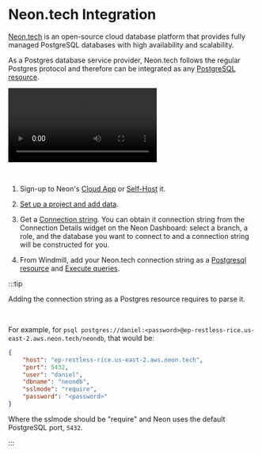 # Neon.tech Integration

[Neon.tech](https://neon.tech/) is an open-source cloud database platform that provides fully managed PostgreSQL databases with high availability and scalability.

As a Postgres database service provider, Neon.tech follows the regular Postgres protocol and therefore can be integrated as any [PostgreSQL resource](../getting_started/0_scripts_quickstart/5_sql_quickstart/index.mdx).

<video
    className="border-2 rounded-xl object-cover w-full h-full dark:border-gray-800"
    controls
    id="main-video"
    src="/videos/neon_integration.mp4"
/>

<br/>

1. Sign-up to Neon's <a href="https://console.neon.tech/sign_in" rel="nofollow" >Cloud App</a> or [Self-Host](https://community.neon.tech/t/can-neon-be-self-hosted/51) it.

2. [Set up a project and add data](https://neon.tech/docs/manage/projects).

3. Get a [Connection string](https://neon.tech/docs/connect/query-with-psql-editor). You can obtain it connection string from the Connection Details widget on the Neon Dashboard: select a branch, a role, and the database you want to connect to and a connection string will be constructed for you.

4. From Windmill, add your Neon.tech connection string as a [Postgresql resource](https://hub.windmill.dev/resource_types/114/postgresql) and [Execute queries](https://hub.windmill.dev/scripts/postgresql/1294/execute-query-and-return-results-postgresql).

:::tip

Adding the connection string as a Postgres resource requires to parse it.

<br/>

For example, for `psql postgres://daniel:<password>@ep-restless-rice.us-east-2.aws.neon.tech/neondb`, that would be:

```json
{
	"host": "ep-restless-rice.us-east-2.aws.neon.tech",
	"port": 5432,
	"user": "daniel",
	"dbname": "neondb",
	"sslmode": "require",
	"password": "<password>"
}
```

Where the sslmode should be "require" and Neon uses the default PostgreSQL port, `5432`.

:::
